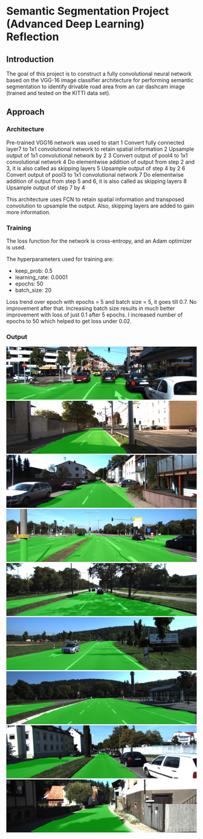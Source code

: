# Semantic Segmentation Project (Advanced Deep Learning) Reflection

## Introduction

The goal of this project is to construct a fully convolutional neural network based on the VGG-16 image classifier architecture for performing semantic segmentation to identify drivable road area from an car dashcam image (trained and tested on the KITTI data set).

## Approach

### Architecture

Pre-trained VGG16 network was used to start
  1 Convert fully connected layer7 to 1x1 convolutional network to retain spatial information
  2 Upsample output of 1x1 convolutional network by 2
  3 Convert output of pool4 to 1x1 convolutional network
  4 Do elementwise addition of output from step 2 and 3, it is also called as skipping layers
  5 Upsample output of step 4 by 2
  6 Convert output of pool3 to 1x1 convolutional network
  7 Do elementwise addition of output from step 5 and 6, it is also called as skipping layers
  8 Upsample output of step 7 by 4

This architecture uses FCN to retain spatial information and transposed convolution to upsample
the output. Also, skipping layers are added to gain more information.

### Training

The loss function for the network is cross-entropy, and an Adam optimizer is used.

The hyperparameters used for training are:

  - keep_prob: 0.5
  - learning_rate: 0.0001
  - epochs: 50
  - batch_size: 20

Loss trend over epoch with epochs = 5 and batch size = 5, it goes till 0.7. No improvement after that. Increasing batch size results in much better improvement with loss of just 0.1 after 5 epochs. I increased number of epochs to 50 which helped to get loss under 0.02.

### Output

![output1](./output1.png)
![output2](./output2.png)
![output3](./output3.png)
![output4](./output4.png)
![output5](./output5.png)
![output6](./output6.png)
![output7](./output7.png)
![output8](./output8.png)
![output8](./output9.png)
